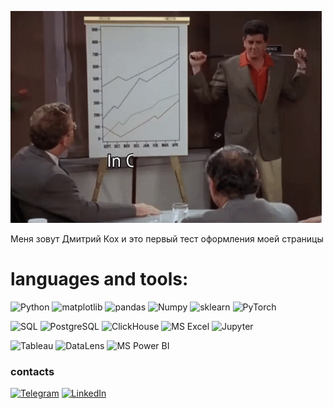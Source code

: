 ![header](https://github.com/dmitrykokh/dmitrykokh/blob/main/assets/friends-doug.gif)

Меня зовут Дмитрий Кох и это первый тест оформления моей страницы

# languages and tools:

![Python](https://img.shields.io/badge/-Python-AAA?style=for-the-badge&logo=python)
![matplotlib](https://img.shields.io/badge/-matplotlib-AAA?style=for-the-badge&logo=matplotlib)
![pandas](https://img.shields.io/badge/-pandas-AAA?style=for-the-badge&logo=pandas)
![Numpy](https://img.shields.io/badge/-Numpy-AAA?style=for-the-badge&logo=Numpy)
![sklearn](https://img.shields.io/badge/-sklearn-AAA?style=for-the-badge&logo=sklearn)
![PyTorch](https://img.shields.io/badge/-PyTorch-AAA?style=for-the-badge&logo=PyTorch)

![SQL](https://img.shields.io/badge/-SQL-77DDE7?style=for-the-badge&logo=SQL)
![PostgreSQL](https://img.shields.io/badge/-PostgreSQL-77DDE7?style=for-the-badge&logo=PostgreSQL)
![ClickHouse](https://img.shields.io/badge/-ClickHouse-77DDE7?style=for-the-badge&logo=ClickHouse)
![MS Excel](https://img.shields.io/badge/-MS_Excel-77DDE7?style=for-the-badge&logo=MS_Excel)
![Jupyter](https://img.shields.io/badge/-Jupyter_Notebook-77DDE7?style=for-the-badge&logo=Jupyter)

![Tableau](https://img.shields.io/badge/-Tableau-FFF?style=for-the-badge&logo=Tableau)
![DataLens](https://img.shields.io/badge/-DataLens-FFF?style=for-the-badge&logo=DataLens)
![MS Power BI](https://img.shields.io/badge/-MS_Power_BI-FFF?style=for-the-badge&logo=MS_Power_BI)

### contacts

[![Telegram](https://img.shields.io/badge/-Telegram-090909?style=for-the-badge&logo=Telegram&logoColor=27A0D9)](https://t.me/Dmkokh)
[![LinkedIn](https://img.shields.io/badge/-LinkedIn-090909?style=for-the-badge&logo=LinkedIn&logoColor=007BB6)](http://www.linkedin.com/in/dmitry-kokh)
